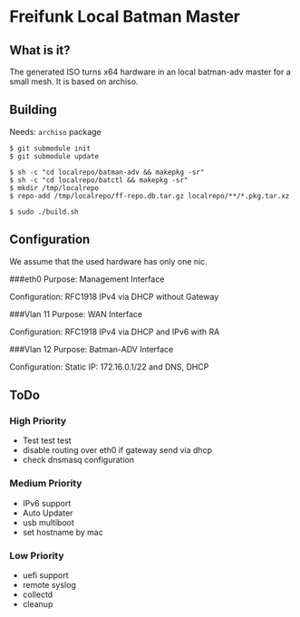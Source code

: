 # Freifunk Local Batman Master

## What is it?
The generated ISO turns x64 hardware in an local batman-adv master for a small mesh. It is based on archiso.

## Building

Needs: `archiso` package

```
$ git submodule init
$ git submodule update

$ sh -c "cd localrepo/batman-adv && makepkg -sr"
$ sh -c "cd localrepo/batctl && makepkg -sr"
$ mkdir /tmp/localrepo
$ repo-add /tmp/localrepo/ff-repo.db.tar.gz localrepo/**/*.pkg.tar.xz

$ sudo ./build.sh
```

## Configuration
We assume that the used hardware has only one nic.

###eth0
Purpose: Management Interface

Configuration: RFC1918 IPv4 via DHCP without Gateway

###Vlan 11
Purpose: WAN Interface

Configuration: RFC1918 IPv4 via DHCP and IPv6 with RA

###Vlan 12
Purpose: Batman-ADV Interface

Configuration: Static IP: 172.16.0.1/22 and DNS, DHCP

## ToDo

### High Priority
* Test test test
* disable routing over eth0 if gateway send via dhcp
* check dnsmasq configuration

### Medium Priority
* IPv6 support
* Auto Updater
* usb multiboot
* set hostname by mac

### Low Priority
* uefi support
* remote syslog
* collectd
* cleanup
